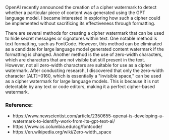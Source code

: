 OpenAI recently announced the creation of a cipher watermark to detect whether a particular piece of content was generated using the GPT language model. I became interested in exploring how such a cipher could be implemented without sacrificing its effectiveness through formatting.

There are several methods for creating a cipher watermark that can be used to hide secret messages or signatures within text. One notable method is text formatting, such as FontCode. However, this method can be eliminated as a candidate for large language model generated content watermark if the formatting is changed. Another method is the use of zero-width characters, which are characters that are not visible but still present in the text. However, not all zero-width characters are suitable for use as a cipher watermark. After conducting research, I discovered that only the zero-width character [ALT]+0160, which is essentially a "invisible space," can be used as a cipher watermark for large language models. This is because it is not detectable by any text or code editors, making it a perfect cipher-based watermark.

### Reference:
<ul>
<li>https://www.newscientist.com/article/2350655-openai-is-developing-a-watermark-to-identify-work-from-its-gpt-text-ai/</li>
<li>https://www.cs.columbia.edu/cg/fontcode/</li>
<li>https://en.wikipedia.org/wiki/Zero-width_space</li>
</ul>
